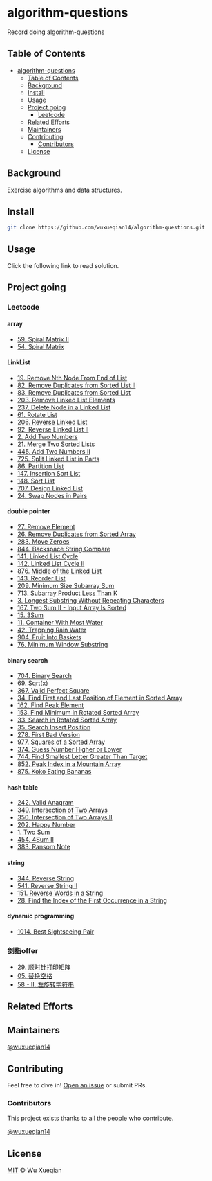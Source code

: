 # algorithm-questions

Record doing algorithm-questions

## Table of Contents

- [algorithm-questions](#algorithm-questions)
  - [Table of Contents](#table-of-contents)
  - [Background](#background)
  - [Install](#install)
  - [Usage](#usage)
  - [Project going](#project-going)
    - [Leetcode](#leetcode)
  - [Related Efforts](#related-efforts)
  - [Maintainers](#maintainers)
  - [Contributing](#contributing)
    - [Contributors](#contributors)
  - [License](#license)

## Background

Exercise algorithms and data structures.

## Install

```sh
git clone https://github.com/wuxueqian14/algorithm-questions.git
```

## Usage

Click the following link to read solution.

## Project going

### Leetcode

#### array

- [59. Spiral Matrix II](https://github.com/wuxueqian14/algorithm-questions/blob/main/leetcode/59.md)
- [54. Spiral Matrix](https://github.com/wuxueqian14/algorithm-questions/blob/main/leetcode/54.md)

#### LinkList

- [19. Remove Nth Node From End of List](https://github.com/wuxueqian14/algorithm-questions/blob/main/leetcode/19.md)
- [82. Remove Duplicates from Sorted List II](https://github.com/wuxueqian14/algorithm-questions/blob/main/leetcode/82.md)
- [83. Remove Duplicates from Sorted List](https://github.com/wuxueqian14/algorithm-questions/blob/main/leetcode/83.md)
- [203. Remove Linked List Elements](https://github.com/wuxueqian14/algorithm-questions/blob/main/leetcode/203.md)
- [237. Delete Node in a Linked List](https://github.com/wuxueqian14/algorithm-questions/blob/main/leetcode/237.md)
- [61. Rotate List](https://github.com/wuxueqian14/algorithm-questions/blob/main/leetcode/61.md)
- [206. Reverse Linked List](https://github.com/wuxueqian14/algorithm-questions/blob/main/leetcode/206.md)
- [92. Reverse Linked List II](https://github.com/wuxueqian14/algorithm-questions/blob/main/leetcode/92.md)
- [2. Add Two Numbers](https://github.com/wuxueqian14/algorithm-questions/blob/main/leetcode/2.md)
- [21. Merge Two Sorted Lists](https://github.com/wuxueqian14/algorithm-questions/blob/main/leetcode/21.md)
- [445. Add Two Numbers II](https://github.com/wuxueqian14/algorithm-questions/blob/main/leetcode/445.md)
- [725. Split Linked List in Parts](https://github.com/wuxueqian14/algorithm-questions/blob/main/leetcode/725.md)
- [86. Partition List](https://github.com/wuxueqian14/algorithm-questions/blob/main/leetcode/86.md)
- [147. Insertion Sort List](https://github.com/wuxueqian14/algorithm-questions/blob/main/leetcode/147.md)
- [148. Sort List](https://github.com/wuxueqian14/algorithm-questions/blob/main/leetcode/148.md)
- [707. Design Linked List](https://github.com/wuxueqian14/algorithm-questions/blob/main/leetcode/707.md)
- [24. Swap Nodes in Pairs](https://github.com/wuxueqian14/algorithm-questions/blob/main/leetcode/24.md)

#### double pointer

- [27. Remove Element](https://github.com/wuxueqian14/algorithm-questions/blob/main/leetcode/27.md)
- [26. Remove Duplicates from Sorted Array](https://github.com/wuxueqian14/algorithm-questions/blob/main/leetcode/26.md)
- [283. Move Zeroes](https://github.com/wuxueqian14/algorithm-questions/blob/main/leetcode/283.md)
- [844. Backspace String Compare](https://github.com/wuxueqian14/algorithm-questions/blob/main/leetcode/844.md)
- [141. Linked List Cycle](https://github.com/wuxueqian14/algorithm-questions/blob/main/leetcode/141.md)
- [142. Linked List Cycle II](https://github.com/wuxueqian14/algorithm-questions/blob/main/leetcode/142.md)
- [876. Middle of the Linked List](https://github.com/wuxueqian14/algorithm-questions/blob/main/leetcode/876.md)
- [143. Reorder List](https://github.com/wuxueqian14/algorithm-questions/blob/main/leetcode/143.md)
- [209. Minimum Size Subarray Sum](https://github.com/wuxueqian14/algorithm-questions/blob/main/leetcode/209.md)
- [713. Subarray Product Less Than K](https://github.com/wuxueqian14/algorithm-questions/blob/main/leetcode/713.md)
- [3. Longest Substring Without Repeating Characters](https://github.com/wuxueqian14/algorithm-questions/blob/main/leetcode/3.md)
- [167. Two Sum II - Input Array Is Sorted](https://github.com/wuxueqian14/algorithm-questions/blob/main/leetcode/167.md)
- [15. 3Sum](https://github.com/wuxueqian14/algorithm-questions/blob/main/leetcode/15.md)
- [11. Container With Most Water](https://github.com/wuxueqian14/algorithm-questions/blob/main/leetcode/11.md)
- [42. Trapping Rain Water](https://github.com/wuxueqian14/algorithm-questions/blob/main/leetcode/42.md)
- [904. Fruit Into Baskets](https://github.com/wuxueqian14/algorithm-questions/blob/main/leetcode/904.md)
- [76. Minimum Window Substring](https://github.com/wuxueqian14/algorithm-questions/blob/main/leetcode/76.md)

#### binary search

- [704. Binary Search](https://github.com/wuxueqian14/algorithm-questions/blob/main/leetcode/704.md)
- [69. Sqrt(x)](https://github.com/wuxueqian14/algorithm-questions/blob/main/leetcode/69.md)
- [367. Valid Perfect Square](https://github.com/wuxueqian14/algorithm-questions/blob/main/leetcode/367.md)
- [34. Find First and Last Position of Element in Sorted Array](https://github.com/wuxueqian14/algorithm-questions/blob/main/leetcode/34.md)
- [162. Find Peak Element](https://github.com/wuxueqian14/algorithm-questions/blob/main/leetcode/766.md)
- [153. Find Minimum in Rotated Sorted Array](https://github.com/wuxueqian14/algorithm-questions/blob/main/leetcode/153.md)
- [33. Search in Rotated Sorted Array](https://github.com/wuxueqian14/algorithm-questions/blob/main/leetcode/33.md)
- [35. Search Insert Position](https://github.com/wuxueqian14/algorithm-questions/blob/main/leetcode/35.md)
- [278. First Bad Version](https://github.com/wuxueqian14/algorithm-questions/blob/main/leetcode/278.md)
- [977. Squares of a Sorted Array](https://github.com/wuxueqian14/algorithm-questions/blob/main/leetcode/977.md)
- [374. Guess Number Higher or Lower](https://github.com/wuxueqian14/algorithm-questions/blob/main/leetcode/374.md)
- [744. Find Smallest Letter Greater Than Target](https://github.com/wuxueqian14/algorithm-questions/blob/main/leetcode/744.md)
- [852. Peak Index in a Mountain Array](https://github.com/wuxueqian14/algorithm-questions/blob/main/leetcode/852.md)
- [875. Koko Eating Bananas](https://github.com/wuxueqian14/algorithm-questions/blob/main/leetcode/875.md)

#### hash table

- [242. Valid Anagram](https://github.com/wuxueqian14/algorithm-questions/blob/main/leetcode/242.md)
- [349. Intersection of Two Arrays](https://github.com/wuxueqian14/algorithm-questions/blob/main/leetcode/349.md)
- [350. Intersection of Two Arrays II](https://github.com/wuxueqian14/algorithm-questions/blob/main/leetcode/350.md)
- [202. Happy Number](https://github.com/wuxueqian14/algorithm-questions/blob/main/leetcode/202.md)
- [1. Two Sum](https://github.com/wuxueqian14/algorithm-questions/blob/main/leetcode/1.md)
- [454. 4Sum II](https://github.com/wuxueqian14/algorithm-questions/blob/main/leetcode/454.md)
- [383. Ransom Note](https://github.com/wuxueqian14/algorithm-questions/blob/main/leetcode/383.md)

#### string

- [344. Reverse String](https://github.com/wuxueqian14/algorithm-questions/blob/main/leetcode/344.md)
- [541. Reverse String II](https://github.com/wuxueqian14/algorithm-questions/blob/main/leetcode/541.md)
- [151. Reverse Words in a String](https://github.com/wuxueqian14/algorithm-questions/blob/main/leetcode/151.md)
- [28. Find the Index of the First Occurrence in a String](https://github.com/wuxueqian14/algorithm-questions/blob/main/leetcode/28.md)

#### dynamic programming

- [1014. Best Sightseeing Pair](https://github.com/wuxueqian14/algorithm-questions/blob/main/leetcode/1014.md)

### 剑指offer

- [29. 顺时针打印矩阵](https://github.com/wuxueqian14/algorithm-questions/blob/main/p2offer/29.md)
- [05. 替换空格](https://github.com/wuxueqian14/algorithm-questions/blob/main/p2offer/5.md)
- [58 - II. 左旋转字符串](https://github.com/wuxueqian14/algorithm-questions/blob/main/p2offer/58II.md)

## Related Efforts

## Maintainers

[@wuxueqian14](https://github.com/wuxueqian14)

## Contributing

Feel free to dive in! [Open an issue](https://github.com/wuxueqian14/algorithm-questions/issues/new) or submit PRs.

### Contributors

This project exists thanks to all the people who contribute.

[@wuxueqian14](https://github.com/wuxueqian14)

## License

[MIT](LICENSE) © Wu Xueqian
